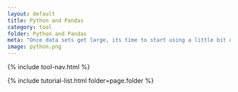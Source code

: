 ```yaml
---
layout: default
title: Python and Pandas
category: tool
folder: Python and Pandas
meta: "Once data sets get large, its time to start using a little bit of programming to help. Matlab, R, and Python are the most popular languages for scientific computing. I prefer Python and will teach how to solve data challenges using that, leveraging the Pandas and numPy libraries(python add-on code that enhances python's capabilities)."
image: python.png
---
```


{% include tool-nav.html %}

{% include tutorial-list.html folder=page.folder %}
